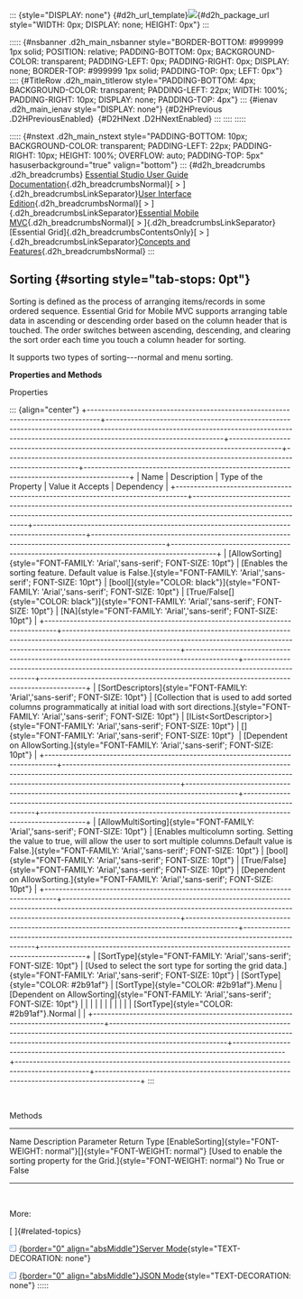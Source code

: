 ::: {style="DISPLAY: none"}
[](ms-xhelp:///?Id=d2h_url_template){#d2h_url_template}![](!package_url!){#d2h_package_url style="WIDTH: 0px; DISPLAY: none; HEIGHT: 0px"}
:::

::::: {#nsbanner .d2h_main_nsbanner style="BORDER-BOTTOM: #999999 1px solid; POSITION: relative; PADDING-BOTTOM: 0px; BACKGROUND-COLOR: transparent; PADDING-LEFT: 0px; PADDING-RIGHT: 0px; DISPLAY: none; BORDER-TOP: #999999 1px solid; PADDING-TOP: 0px; LEFT: 0px"}
:::: {#TitleRow .d2h_main_titlerow style="PADDING-BOTTOM: 4px; BACKGROUND-COLOR: transparent; PADDING-LEFT: 22px; WIDTH: 100%; PADDING-RIGHT: 10px; DISPLAY: none; PADDING-TOP: 4px"}
::: {#ienav .d2h_main_ienav style="DISPLAY: none"}
[](ms-xhelp:///?Id=70fd8b44-be81-4f68-88ee-ad6f5a74bc02){#D2HPrevious .D2HPreviousEnabled}  [](ms-xhelp:///?Id=325040fb-eeba-43e1-a434-e87058839b53){#D2HNext .D2HNextEnabled}
:::
::::
:::::

::::: {#nstext .d2h_main_nstext style="PADDING-BOTTOM: 10px; BACKGROUND-COLOR: transparent; PADDING-LEFT: 22px; PADDING-RIGHT: 10px; HEIGHT: 100%; OVERFLOW: auto; PADDING-TOP: 5px" hasuserbackground="true" valign="bottom"}
::: {#d2h_breadcrumbs .d2h_breadcrumbs}
[Essential Studio User Guide Documentation](ms-xhelp:///?Id=12457748-09e3-4d74-a240-8e049cedf030){.d2h_breadcrumbsNormal}[ \> ]{.d2h_breadcrumbsLinkSeparator}[User Interface Edition](ms-xhelp:///?Id=c29296b7-531c-413b-a0ec-488ca1f7f669){.d2h_breadcrumbsNormal}[ \> ]{.d2h_breadcrumbsLinkSeparator}[Essential Mobile MVC](ms-xhelp:///?Id=74df42e3-5434-4590-9be6-3ae2f911cbbc){.d2h_breadcrumbsNormal}[ \> ]{.d2h_breadcrumbsLinkSeparator}[Essential Grid]{.d2h_breadcrumbsContentsOnly}[ \> ]{.d2h_breadcrumbsLinkSeparator}[Concepts and Features](ms-xhelp:///?Id=45772664-2e19-4523-9f80-67c80a02ab5e){.d2h_breadcrumbsNormal}
:::

## Sorting {#sorting style="tab-stops: 0pt"}

Sorting is defined as the process of arranging items/records in some ordered sequence. Essential Grid for Mobile MVC supports arranging table data in ascending or descending order based on the column header that is touched. The order switches between ascending, descending, and clearing the sort order each time you touch a column header for sorting.

It supports two types of sorting---normal and menu sorting.

**Properties and Methods**

Properties

::: {align="center"}
+---------------------------------------------------------------------------------+--------------------------------------------------------------------------------------------------------------------------------------------------------------------------------------------+--------------------------------------------------------------------------------------------+--------------------------------------------------------------------------------------------------+------------------------------------------------------------------------------------------+
| Name                                                                            | Description                                                                                                                                                                                | Type of the Property                                                                       | Value it Accepts                                                                                 | Dependency                                                                               |
+---------------------------------------------------------------------------------+--------------------------------------------------------------------------------------------------------------------------------------------------------------------------------------------+--------------------------------------------------------------------------------------------+--------------------------------------------------------------------------------------------------+------------------------------------------------------------------------------------------+
| [AllowSorting]{style="FONT-FAMILY: 'Arial','sans-serif'; FONT-SIZE: 10pt"}      | [Enables the sorting feature. Default value is False.]{style="FONT-FAMILY: 'Arial','sans-serif'; FONT-SIZE: 10pt"}                                                                         | [bool[]{style="COLOR: black"}]{style="FONT-FAMILY: 'Arial','sans-serif'; FONT-SIZE: 10pt"} | [True/False[]{style="COLOR: black"}]{style="FONT-FAMILY: 'Arial','sans-serif'; FONT-SIZE: 10pt"} | [NA]{style="FONT-FAMILY: 'Arial','sans-serif'; FONT-SIZE: 10pt"}                         |
+---------------------------------------------------------------------------------+--------------------------------------------------------------------------------------------------------------------------------------------------------------------------------------------+--------------------------------------------------------------------------------------------+--------------------------------------------------------------------------------------------------+------------------------------------------------------------------------------------------+
| [SortDescriptors]{style="FONT-FAMILY: 'Arial','sans-serif'; FONT-SIZE: 10pt"}   | [Collection that is used to add sorted columns programmatically at initial load with sort directions.]{style="FONT-FAMILY: 'Arial','sans-serif'; FONT-SIZE: 10pt"}                         | [IList\<SortDescriptor\>]{style="FONT-FAMILY: 'Arial','sans-serif'; FONT-SIZE: 10pt"}      | []{style="FONT-FAMILY: 'Arial','sans-serif'; FONT-SIZE: 10pt"}                                   | [Dependent on AllowSorting.]{style="FONT-FAMILY: 'Arial','sans-serif'; FONT-SIZE: 10pt"} |
+---------------------------------------------------------------------------------+--------------------------------------------------------------------------------------------------------------------------------------------------------------------------------------------+--------------------------------------------------------------------------------------------+--------------------------------------------------------------------------------------------------+------------------------------------------------------------------------------------------+
| [AllowMultiSorting]{style="FONT-FAMILY: 'Arial','sans-serif'; FONT-SIZE: 10pt"} | [Enables multicolumn sorting. Setting the value to true, will allow the user to sort multiple columns.Default value is False.]{style="FONT-FAMILY: 'Arial','sans-serif'; FONT-SIZE: 10pt"} | [bool]{style="FONT-FAMILY: 'Arial','sans-serif'; FONT-SIZE: 10pt"}                         | [True/False]{style="FONT-FAMILY: 'Arial','sans-serif'; FONT-SIZE: 10pt"}                         | [Dependent on AllowSorting.]{style="FONT-FAMILY: 'Arial','sans-serif'; FONT-SIZE: 10pt"} |
+---------------------------------------------------------------------------------+--------------------------------------------------------------------------------------------------------------------------------------------------------------------------------------------+--------------------------------------------------------------------------------------------+--------------------------------------------------------------------------------------------------+------------------------------------------------------------------------------------------+
| [SortType]{style="FONT-FAMILY: 'Arial','sans-serif'; FONT-SIZE: 10pt"}          | [Used to select the sort type for sorting the grid data.]{style="FONT-FAMILY: 'Arial','sans-serif'; FONT-SIZE: 10pt"}                                                                      | [SortType]{style="COLOR: #2b91af"}                                                         | [SortType]{style="COLOR: #2b91af"}.Menu                                                          | [Dependent on AllowSorting]{style="FONT-FAMILY: 'Arial','sans-serif'; FONT-SIZE: 10pt"}  |
|                                                                                 |                                                                                                                                                                                            |                                                                                            |                                                                                                  |                                                                                          |
|                                                                                 |                                                                                                                                                                                            |                                                                                            | [SortType]{style="COLOR: #2b91af"}.Normal                                                        |                                                                                          |
+---------------------------------------------------------------------------------+--------------------------------------------------------------------------------------------------------------------------------------------------------------------------------------------+--------------------------------------------------------------------------------------------+--------------------------------------------------------------------------------------------------+------------------------------------------------------------------------------------------+
:::

 

Methods

  ----------------------------------------------------------------------------- ---------------------------------------------------------------------------------- ----------- ---------------
  Name                                                                          Description                                                                        Parameter   Return Type
  [EnableSorting]{style="FONT-WEIGHT: normal"}[]{style="FONT-WEIGHT: normal"}   [Used to enable the sorting property for the Grid.]{style="FONT-WEIGHT: normal"}   No          True or False
  ----------------------------------------------------------------------------- ---------------------------------------------------------------------------------- ----------- ---------------

 

More:

[ ]{#related-topics}

[![](button.gif){border="0" align="absMiddle"}Server Mode](ms-xhelp:///?Id=325040fb-eeba-43e1-a434-e87058839b53){style="TEXT-DECORATION: none"}

[![](button.gif){border="0" align="absMiddle"}JSON Mode](ms-xhelp:///?Id=4ba4b1fb-6033-4ab0-a153-3370369db82f){style="TEXT-DECORATION: none"}
:::::
